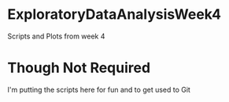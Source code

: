 # ExploratoryDataAnalysisWeek4
Scripts and Plots from week 4

# Though Not Required
I'm putting the scripts here for fun and to get used to Git
